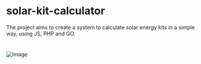 # solar-kit-calculator
The project aims to create a system to calculate solar energy kits in a simple way, using JS, PHP and GO.
#

![Image](https://github.com/user-attachments/assets/c0fda5e6-44f0-444c-9887-589c24b1b108)

#

